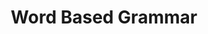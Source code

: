 ---
word: "true"

title: "Word Based Grammar"

categories: ['']

tags: ['Word', 'Based', 'Grammar']

arwords: 'قواعد تبنى على الكلمة'

arexps: []

enwords: ['Word Based Grammar']

enexps: []

arlexicons: 'ق'

enlexicons: 'W'

authors: ['Ruqayya Roshdy']

translators: ['']

citations: 'مقدمة في حوسبة اللغة العربية'

sources: 'مركز الملك عبدالله بن عبدالعزيز الدولي لخدمة اللغة العربية'

slug: ""
---